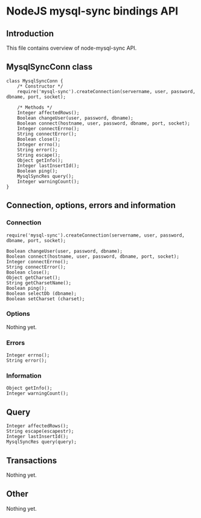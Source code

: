NodeJS mysql-sync bindings API
==============================

Introduction
------------

This file contains overview of node-mysql-sync API.


MysqlSyncConn class
-------------------

    class MysqlSyncConn {
        /* Constructor */
        require('mysql-sync').createConnection(servername, user, password, dbname, port, socket);
        
        /* Methods */
        Integer affectedRows();
        Boolean changeUser(user, password, dbname);
        Boolean connect(hostname, user, password, dbname, port, socket);
        Integer connectErrno();
        String connectError();
        Boolean close();
        Integer errno();
        String error();
        String escape();
        Object getInfo();
        Integer lastInsertId();
        Boolean ping();
        MysqlSyncRes query();
        Integer warningCount();
    }


Connection, options, errors and information
-------------------------------------------

### Connection ###

    require('mysql-sync').createConnection(servername, user, password, dbname, port, socket);
    
    Boolean changeUser(user, password, dbname);
    Boolean connect(hostname, user, password, dbname, port, socket);
    Integer connectErrno();
    String connectError();
    Boolean close();
    Object getCharset();
    String getCharsetName();
    Boolean ping();
    Boolean selectDb (dbname);
    Boolean setCharset (charset);
    

### Options ###

Nothing yet.


### Errors ###

    Integer errno();
    String error();


### Information ###

    Object getInfo();
    Integer warningCount();


Query
-----

    Integer affectedRows();
    String escape(escapestr);
    Integer lastInsertId();
    MysqlSyncRes query(query);


Transactions
------------

Nothing yet.


Other
-----

Nothing yet.

